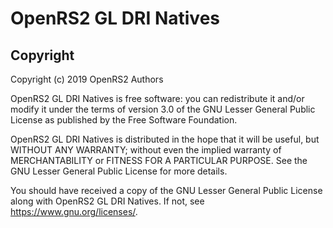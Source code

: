 # OpenRS2 GL DRI Natives

## Copyright

Copyright (c) 2019 OpenRS2 Authors

OpenRS2 GL DRI Natives is free software: you can redistribute it and/or modify
it under the terms of version 3.0 of the GNU Lesser General Public License as
published by the Free Software Foundation.

OpenRS2 GL DRI Natives is distributed in the hope that it will be useful, but
WITHOUT ANY WARRANTY; without even the implied warranty of MERCHANTABILITY or
FITNESS FOR A PARTICULAR PURPOSE. See the GNU Lesser General Public License for
more details.

You should have received a copy of the GNU Lesser General Public License along
with OpenRS2 GL DRI Natives. If not, see <https://www.gnu.org/licenses/>.
